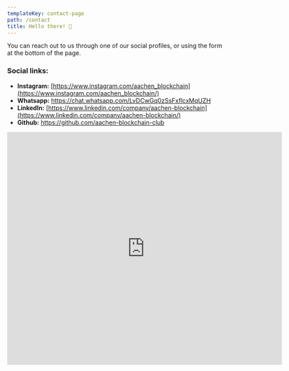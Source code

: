 ```yaml
---
templateKey: contact-page
path: /contact
title: Hello there! 👋
---
```

Y﻿ou can reach out to us through one of our social profiles, or using the form at the bottom of the page.
### S﻿ocial links:

* **I﻿nstagram:** [https://www.instagram.com/aachen_blockchain](https://www.instagram.com/aachen_blockchain/)
* **W﻿hatsapp:** <https://chat.whatsapp.com/LvDCwGq0zSsFxflcxMqUZH>
* **L﻿inkedIn:** [https://www.linkedin.com/company/aachen-blockchain](https://www.linkedin.com/company/aachen-blockchain/)
* **G﻿ithub:** <https://github.com/aachen-blockchain-club>
<iframe src="https://docs.google.com/forms/d/e/1FAIpQLSee_vnufQsCanbgZVfsA9ItPpTK43k_nLy_ZpHBM-RYgBXjZw/viewform?embedded=true" width="640" height="542" frameborder="0" marginheight="0" marginwidth="0">Loading…</iframe>
